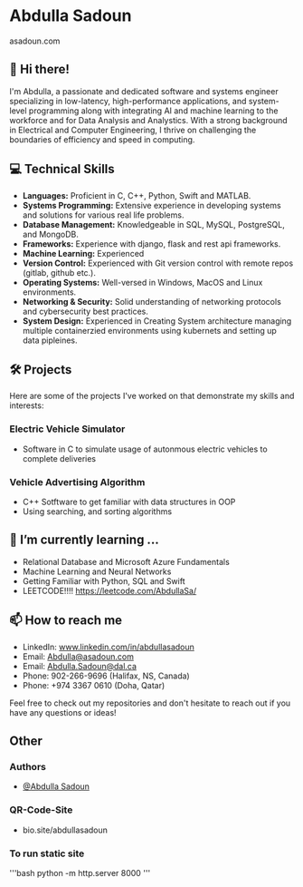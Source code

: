 # Abdulla Sadoun
asadoun.com

## 👋 Hi there!
I'm Abdulla, a passionate and dedicated software and systems engineer specializing in low-latency, high-performance applications, and system-level programming along with integrating AI and machine learning to the workforce and for Data Analysis and Analystics. With a strong background in Electrical and Computer Engineering, I thrive on challenging the boundaries of efficiency and speed in computing.

## 💻 Technical Skills
- **Languages:** Proficient in C, C++, Python, Swift and MATLAB.
- **Systems Programming:** Extensive experience in developing systems and solutions for various real life problems.
- **Database Management:** Knowledgeable in SQL, MySQL, PostgreSQL, and MongoDB.
- **Frameworks:** Experience with django, flask and rest api frameworks.
- **Machine Learning:**  Experienced 
- **Version Control:** Experienced with Git version control with remote repos (gitlab, github etc.).
- **Operating Systems:** Well-versed in Windows, MacOS and Linux environments.
- **Networking & Security:** Solid understanding of networking protocols and cybersecurity best practices.
- **System Design:** Experienced in Creating System architecture managing multiple containerzied environments using kubernets and setting up data pipleines.

## 🛠 Projects
Here are some of the projects I've worked on that demonstrate my skills and interests:
 ### Electric Vehicle Simulator
- Software in C to simulate usage of autonmous electric vehicles to complete deliveries
 ### Vehicle Advertising Algorithm
- C++ Sotftware to get familiar with data structures in OOP
- Using searching, and sorting algorithms 

## 🌱 I’m currently learning ...
- Relational Database and Microsoft Azure Fundamentals
- Machine Learning and Neural Networks
- Getting Familiar with Python, SQL and Swift
- LEETCODE!!!! https://leetcode.com/AbdullaSa/

## 📫 How to reach me
- LinkedIn: www.linkedin.com/in/abdullasadoun
- Email: Abdulla@asadoun.com
- Email: Abdulla.Sadoun@dal.ca
- Phone: 902-266-9696 (Halifax, NS, Canada)
- Phone: +974 3367 0610 (Doha, Qatar)

Feel free to check out my repositories and don't hesitate to reach out if you have any questions or ideas!

## Other 
### Authors
- [@Abdulla Sadoun](https://github.com/AbdullaSadoun) 

### QR-Code-Site
- bio.site/abdullasadoun

### To run static site
'''bash
python -m http.server 8000
'''
